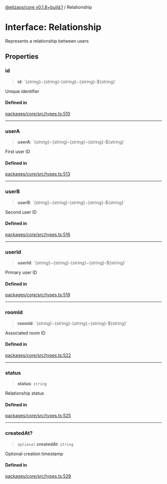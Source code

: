 [@elizaos/core v0.1.8+build.1](../index.md) / Relationship

# Interface: Relationship

Represents a relationship between users

## Properties

### id

> **id**: \`$\{string\}-$\{string\}-$\{string\}-$\{string\}-$\{string\}\`

Unique identifier

#### Defined in

[packages/core/src/types.ts:510](https://github.com/gaiaaiagent/GAIA/blob/main/packages/core/src/types.ts#L510)

***

### userA

> **userA**: \`$\{string\}-$\{string\}-$\{string\}-$\{string\}-$\{string\}\`

First user ID

#### Defined in

[packages/core/src/types.ts:513](https://github.com/gaiaaiagent/GAIA/blob/main/packages/core/src/types.ts#L513)

***

### userB

> **userB**: \`$\{string\}-$\{string\}-$\{string\}-$\{string\}-$\{string\}\`

Second user ID

#### Defined in

[packages/core/src/types.ts:516](https://github.com/gaiaaiagent/GAIA/blob/main/packages/core/src/types.ts#L516)

***

### userId

> **userId**: \`$\{string\}-$\{string\}-$\{string\}-$\{string\}-$\{string\}\`

Primary user ID

#### Defined in

[packages/core/src/types.ts:519](https://github.com/gaiaaiagent/GAIA/blob/main/packages/core/src/types.ts#L519)

***

### roomId

> **roomId**: \`$\{string\}-$\{string\}-$\{string\}-$\{string\}-$\{string\}\`

Associated room ID

#### Defined in

[packages/core/src/types.ts:522](https://github.com/gaiaaiagent/GAIA/blob/main/packages/core/src/types.ts#L522)

***

### status

> **status**: `string`

Relationship status

#### Defined in

[packages/core/src/types.ts:525](https://github.com/gaiaaiagent/GAIA/blob/main/packages/core/src/types.ts#L525)

***

### createdAt?

> `optional` **createdAt**: `string`

Optional creation timestamp

#### Defined in

[packages/core/src/types.ts:528](https://github.com/gaiaaiagent/GAIA/blob/main/packages/core/src/types.ts#L528)
